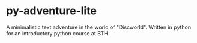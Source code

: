 # py-adventure-lite
A minimalistic text adventure in the world of "Discworld". Written in python for an introductory python course at BTH
